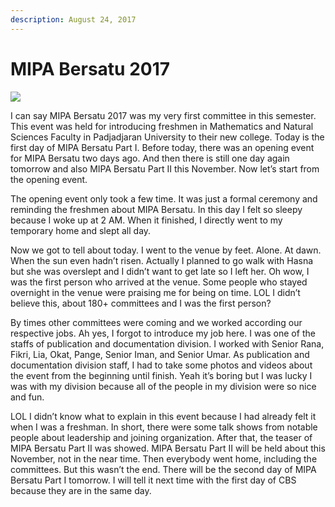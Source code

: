 ```yaml
---
description: August 24, 2017
---
```


# MIPA Bersatu 2017

![](https://sites.unpad.ac.id/realicejoanne/wp-content/uploads/sites/21214/2017/08/fb.jpg)

I can say MIPA Bersatu 2017 was my very first committee in this semester. This event was held for introducing freshmen in Mathematics and Natural Sciences Faculty in Padjadjaran University to their new college. Today is the first day of MIPA Bersatu Part I. Before today, there was an opening event for MIPA Bersatu two days ago. And then there is still one day again tomorrow and also MIPA Bersatu Part II this November. Now let’s start from the opening event.

The opening event only took a few time. It was just a formal ceremony and reminding the freshmen about MIPA Bersatu. In this day I felt so sleepy because I woke up at 2 AM. When it finished, I directly went to my temporary home and slept all day.

Now we got to tell about today. I went to the venue by feet. Alone. At dawn. When the sun even hadn’t risen. Actually I planned to go walk with Hasna but she was overslept and I didn’t want to get late so I left her. Oh wow, I was the first person who arrived at the venue. Some people who stayed overnight in the venue were praising me for being on time. LOL I didn’t believe this, about 180+ committees and I was the first person?

By times other committees were coming and we worked according our respective jobs. Ah yes, I forgot to introduce my job here. I was one of the staffs of publication and documentation division. I worked with Senior Rana, Fikri, Lia, Okat, Pange, Senior Iman, and Senior Umar. As publication and documentation division staff, I had to take some photos and videos about the event from the beginning until finish. Yeah it’s boring but I was lucky I was with my division because all of the people in my division were so nice and fun.

LOL I didn’t know what to explain in this event because I had already felt it when I was a freshman. In short, there were some talk shows from notable people about leadership and joining organization. After that, the teaser of MIPA Bersatu Part II was showed. MIPA Bersatu Part II will be held about this November, not in the near time. Then everybody went home, including the committees. But this wasn’t the end. There will be the second day of MIPA Bersatu Part I tomorrow. I will tell it next time with the first day of CBS because they are in the same day.
